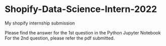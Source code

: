 # Shopify-Data-Science-Intern-2022
My shopify internship submission 

Please find the answer for the 1st question in the Python Jupyter Notebook
For the 2nd question, please refer the pdf submitted.
